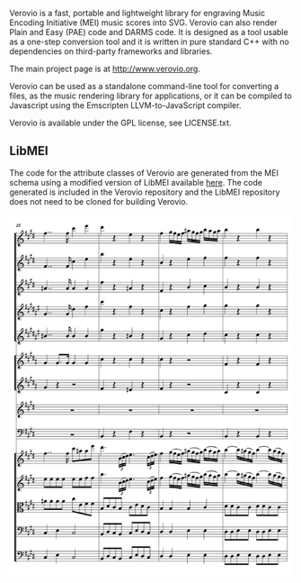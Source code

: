 Verovio is a fast, portable and lightweight library for engraving Music Encoding Initiative (MEI) music scores into SVG. Verovio can also render Plain and Easy (PAE) code and DARMS code. It is designed as a tool usable as a one-step conversion tool and it is written in pure standard C++ with no dependencies on third-party frameworks and libraries.

The main project page is at http://www.verovio.org.

Verovio can be used as a standalone command-line tool for converting a files, as the music rendering library for applications, or it can be compiled to Javascript using the Emscripten LLVM-to-JavaScript compiler.

Verovio is available under the GPL license, see LICENSE.txt.

LibMEI
------

The code for the attribute classes of Verovio are generated from the MEI schema using a modified version of LibMEI available [here](https://github.com/rism-ch/libmei). The code generated is included in the Verovio repository and the LibMEI repository does not need to be cloned for building Verovio.

![Example page](/images/page.png)
